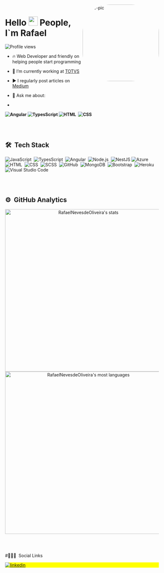 
<img align="right" alt="Ane-pic" height="250" style="border-radius:90px;" src="https://c.tenor.com/o-wNCEq_6f0AAAAS/pompo-the-cinephile-typing-fast.gif">
<h1 align="left">Hello <img src="https://raw.githubusercontent.com/kaueMarques/kaueMarques/master/hi.gif" width="30px"> People, I`m Rafael</h1>
<p align="left"> <img src="https://komarev.com/ghpvc/?username=RafaelNevesdeOliveira&color=yellow" alt="Profile views" /> </p>

- 🔥 Web Developer  and friendly on helping people start programming 

- 🔭 I’m currently working at [TOTVS](https://www.totvs.com/wms/?utm_campaign=s-wms&utm_source=google-search&utm_medium=cpc&utm_term=sistema-wms&&utm_term=wms&hsa_tgt=aud-96712161948:kwd-45426232&hsa_src=g&hsa_acc=5745705588&hsa_cam=17450921278&hsa_grp=143398178131&hsa_mt=p&hsa_kw=wms&hsa_net=adwords&hsa_ver=3&hsa_ad=603576690233&gclid=Cj0KCQjwkOqZBhDNARIsAACsbfL7SruhLx4pDyF3ye9x_niKKjcfZYN94O0o18aKlAe9_fJf7P4UV_MaAvLWEALw_wcB&gclsrc=aw.ds)

- ▶️ I regularly post articles on [Medium](https://medium.com/@rafaelneves652)

- 💬 Ask me about:
- 
**![Angular](https://img.shields.io/badge/Angular-DD0031?style=for-the-badge&logo=angular&logoColor=white)&nbsp;![TypesScript](https://img.shields.io/badge/TypeScript-3178C6?logo=TypeScript&logoColor=FFF&style=for-the-badge)&nbsp;![HTML](https://img.shields.io/badge/HTML5-E34F26?style=for-the-badge&logo=html5&logoColor=white)&nbsp; ![CSS](	https://img.shields.io/badge/CSS3-1572B6?style=for-the-badge&logo=css3&logoColor=white)&nbsp;**


<br><br>

## 🛠 &nbsp;Tech Stack

![JavaScript](https://img.shields.io/badge/JavaScript-323330?style=for-the-badge&logo=javascript&logoColor=F7DF1E)&nbsp;
![TypesScript](https://img.shields.io/badge/TypeScript-3178C6?logo=TypeScript&logoColor=FFF&style=for-the-badge)&nbsp;
![Angular](https://img.shields.io/badge/Angular-DD0031?style=for-the-badge&logo=angular&logoColor=white)&nbsp;
![Node.js](https://img.shields.io/badge/Node.js-43853D?style=for-the-badge&logo=node.js&logoColor=white)&nbsp;
![NestJS](https://img.shields.io/badge/nestjs-%23E0234E.svg?style=for-the-badge&logo=nestjs&logoColor=white)
![Azure](https://img.shields.io/badge/azure-%230072C6.svg?style=for-the-badge&logo=microsoftazure&logoColor=white)
![HTML](https://img.shields.io/badge/HTML5-E34F26?style=for-the-badge&logo=html5&logoColor=white)&nbsp;
![CSS](	https://img.shields.io/badge/CSS3-1572B6?style=for-the-badge&logo=css3&logoColor=white)&nbsp;
![SCSS](https://img.shields.io/badge/Sass-CC6699?style=for-the-badge&logo=sass&logoColor=white)&nbsp;
![GitHub](https://img.shields.io/badge/GitHub-100000?style=for-the-badge&logo=github&logoColor=white)&nbsp;
![MongoDB](https://img.shields.io/badge/MongoDB-4EA94B?style=for-the-badge&logo=mongodb&logoColor=white)&nbsp;
![Bootstrap](https://img.shields.io/badge/Bootstrap-563D7C?style=for-the-badge&logo=bootstrap&logoColor=white)&nbsp;
![Heroku](https://img.shields.io/badge/Heroku-430098?style=for-the-badge&logo=heroku&logoColor=white)&nbsp;
![Visual Studio Code](https://img.shields.io/badge/Visual%20Studio%20Code-0078d7.svg?style=for-the-badge&logo=visual-studio-code&logoColor=white)


<br><br>

## ⚙️ &nbsp;GitHub Analytics

<p align="center">
<img width="530em" src="https://github-readme-stats.vercel.app/api?username=RafaelNevesdeOliveira&show_icons=true&theme=vision-friendly-dark" alt="RafaelNevesdeOliveira's stats"/>
<img width="530em" src="https://github-readme-stats.vercel.app/api/top-langs/?username=RafaelNevesdeOliveira&layout=compact&theme=vision-friendly-dark" alt="RafaelNevesdeOliveira's most languages"/>
</p>

<br><br>

#🙍🏼‍♂ &nbsp;Social Links

<p align="left" style="background:yellow">
<a href="https://www.linkedin.com/in/rafaelnevesdev/" target="_blank">
  <img align="center" src="https://img.shields.io/badge/linkedin-%230077B5.svg?style=for-the-badge&logo=linkedin&logoColor=white" alt="linkedin"/>
</a>

</p>



<!--
**RafaelNevesdeOliveira/RafaelNevesdeOliveira** is a ✨ _special_ ✨ repository because its `README.md` (this file) appears on your GitHub profile.

Here are some ideas to get you started:

- 🔭 I’m currently working on ...
- 🌱 I’m currently learning ...
- 👯 I’m looking to collaborate on ...
- 🤔 I’m looking for help with ...
- 💬 Ask me about ...
- 📫 How to reach me: ...
- 😄 Pronouns: ...
- ⚡ Fun fact: ...
-->
